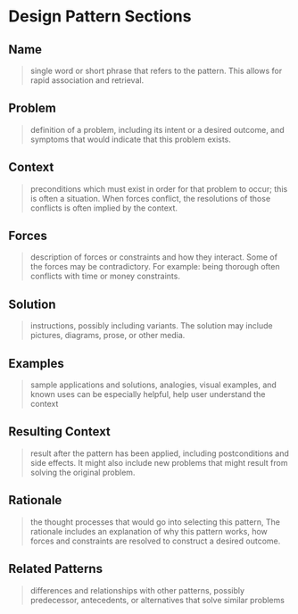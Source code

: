# Design Pattern Sections

## Name 

> single word or short phrase that refers to the pattern. This allows for rapid association and retrieval.

## Problem 

> definition of a problem, including its intent or a desired outcome, and symptoms that would indicate that this problem exists.


## Context

> preconditions which must exist in order for that problem to occur; this is often a situation. When forces conflict, the resolutions of those conflicts is often implied by the context.


## Forces

> description of forces or constraints and how they interact. Some of the forces may be contradictory. For example: being thorough often conflicts with time or money constraints.


## Solution

> instructions, possibly including variants. The solution may include pictures, diagrams, prose, or other media.

## Examples

> sample applications and solutions, analogies, visual examples, and known uses can be especially helpful, help user understand the context


## Resulting Context

> result after the pattern has been applied, including postconditions and side effects. It might also include new problems that might result from solving the original problem.


## Rationale

> the thought processes that would go into selecting this pattern, The rationale includes an explanation of why this pattern works, how forces and constraints are resolved to construct a desired outcome.


## Related Patterns

> differences and relationships with other patterns, possibly predecessor, antecedents, or alternatives that solve similar problems
